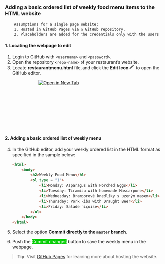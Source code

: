 ### Adding a basic ordered list of weekly food menu items to the HTML website

        Assumptions for a single page website:
        1. Hosted in GitHub Pages via a GitHub repository.
        2. Placeholders are added for the credentials only with the users

#### 1. Locating the webpage to edit

1. Login to GitHub with `<username>` and `<password>`.
2. Open the repository `<repo-name>` of your restaurant’s website.
3. Locate **restaurantmenu.html** file, and click the **Edit Icon**<img src="https://raw.githubusercontent.com/Olena1925/Menu/master/Edit%20Icon.png" width="20" height="15"/> to open the GitHub editor.

<a href="https://raw.githubusercontent.com/Olena1925/Ordered-List/master/adding_menu.jpg" target="blank">
<img src="https://raw.githubusercontent.com/Olena1925/Ordered-List/master/adding_menu.jpg" width="290" height="160" align="middle" alt="Open in New Tab" style = "display: block; margin-left: auto; margin-right:auto;"/></a>

#### 2. Adding a basic ordered list of weekly menu

4. In the GitHub editor, add your weekly ordered list in the HTML format as specified in the sample below:

    ```html
    <html>
        <body>
            <h2>Weekly Food Menu</h2>
            <ol type = "1">
                <li>Monday: Asparagus with Porched Eggs</li>
                <li>Tuesday: Tiramisu with homemade Mascarpone</li>
                <li>Wednesday: Bramborové knedlíky s uzeným masem</li>
                <li>Thursday: Pork Ribs with Draught Beer</li>
                <li>Friday: Salade niçoise</li>
            </ol>  
        </body>
    </html>
    ```
5. Select the option **Commit directly to the `master` branch**.
6. Push the <span style="background-color: #00cc00"><span style="color: white;">Commit changes</span></span> button to save the weekly menu in the webpage.

> **Tip**: Visit [GitHub Pages](https://pages.github.com) for learning more about hosting the website.
